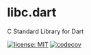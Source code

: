 # libc.dart
C Standard Library for Dart

[![license: MIT](https://img.shields.io/badge/license-MIT-magenta.svg)](https://opensource.org/licenses/MIT)
[![codecov](https://codecov.io/gh/jpnurmi/libc.dart/branch/main/graph/badge.svg?token=nelJVuQuQ4)](https://codecov.io/gh/jpnurmi/libc.dart)
